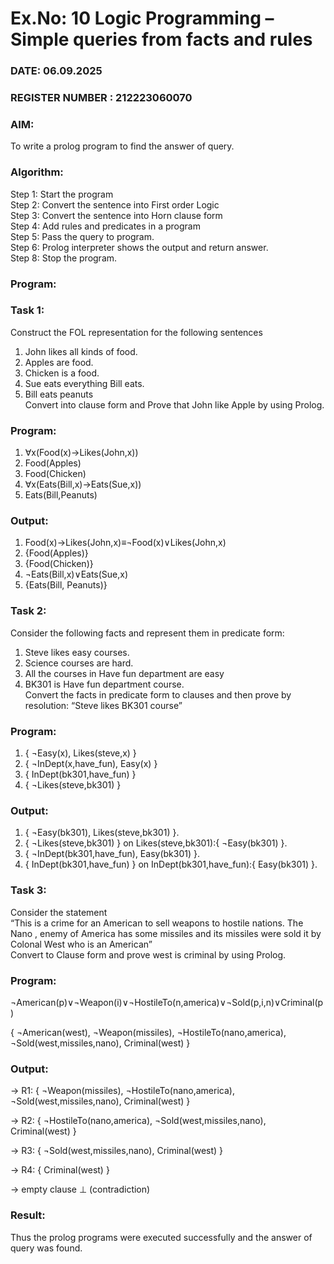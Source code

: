 # Ex.No: 10  Logic Programming –  Simple queries from facts and rules
### DATE:  06.09.2025                                                                        
### REGISTER NUMBER : 212223060070
### AIM: 
To write a prolog program to find the answer of query. 
###  Algorithm:
 Step 1: Start the program <br> 
 Step 2: Convert the sentence into First order Logic  <br> 
 Step 3:  Convert the sentence into Horn clause form  <br> 
 Step 4: Add rules and predicates in a program   <br> 
 Step 5:  Pass the query to program. <br> 
 Step 6: Prolog interpreter shows the output and return answer. <br> 
 Step 8:  Stop the program.
### Program:
### Task 1:
Construct the FOL representation for the following sentences <br> 
1.	John likes all kinds of food.  <br> 
2.	Apples are food.  <br> 
3.	Chicken is a food.  <br> 
4.	Sue eats everything Bill eats. <br> 
5.	 Bill eats peanuts  <br> 
   Convert into clause form and Prove that John like Apple by using Prolog. <br>

### Program:

1. ∀x(Food(x)→Likes(John,x))
2. Food(Apples)
3. Food(Chicken)
4. ∀x(Eats(Bill,x)→Eats(Sue,x))
5. Eats(Bill,Peanuts)
   
### Output:
1. Food(x)→Likes(John,x)≡¬Food(x)∨Likes(John,x)
2. {Food(Apples)}
3. {Food(Chicken)}
4. ¬Eats(Bill,x)∨Eats(Sue,x)
5. {Eats(Bill, Peanuts)}

### Task 2:
Consider the following facts and represent them in predicate form: <br>              
1.	Steve likes easy courses. <br> 
2.	Science courses are hard. <br> 
3. All the courses in Have fun department are easy <br> 
4. BK301 is Have fun department course.<br> 
Convert the facts in predicate form to clauses and then prove by resolution: “Steve likes BK301 course”<br> 

### Program:
1. { ¬Easy(x), Likes(steve,x) }
2. { ¬InDept(x,have_fun), Easy(x) }
3. { InDept(bk301,have_fun) }
4. { ¬Likes(steve,bk301) }

### Output:
1. { ¬Easy(bk301), Likes(steve,bk301) }.
2. { ¬Likes(steve,bk301) } on Likes(steve,bk301):{ ¬Easy(bk301) }.
3. { ¬InDept(bk301,have_fun), Easy(bk301) }.
4. { InDept(bk301,have_fun) } on InDept(bk301,have_fun):{ Easy(bk301) }.

### Task 3:
Consider the statement <br> 
“This is a crime for an American to sell weapons to hostile nations. The Nano , enemy of America has some missiles and its missiles were sold it by Colonal West who is an American” <br> 
Convert to Clause form and prove west is criminal by using Prolog.<br> 
### Program:

¬American(p)∨¬Weapon(i)∨¬HostileTo(n,america)∨¬Sold(p,i,n)∨Criminal(p)

{ ¬American(west), ¬Weapon(missiles), ¬HostileTo(nano,america), ¬Sold(west,missiles,nano), Criminal(west) }
### Output:
→ R1: { ¬Weapon(missiles), ¬HostileTo(nano,america), ¬Sold(west,missiles,nano), Criminal(west) }

→ R2: { ¬HostileTo(nano,america), ¬Sold(west,missiles,nano), Criminal(west) }

→ R3: { ¬Sold(west,missiles,nano), Criminal(west) }

→ R4: { Criminal(west) }

→ empty clause ⊥ (contradiction)
### Result:
Thus the prolog programs were executed successfully and the answer of query was found.
